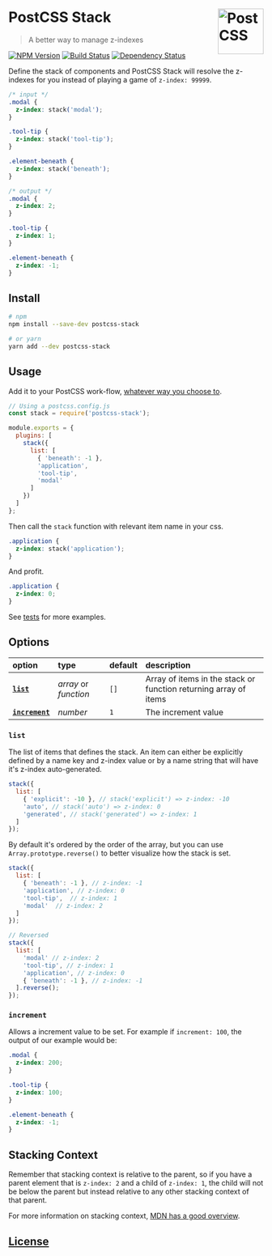 # PostCSS Stack [<img src="https://postcss.github.io/postcss/logo.svg" alt="PostCSS" width="90" height="90" align="right">][postcss]
> A better way to manage z-indexes

[![NPM Version][npm-img]][npm-url]
[![Build Status][cli-img]][cli-url]
[![Dependency Status][david-img]][david-url] 

Define the stack of components and PostCSS Stack will resolve the z-indexes for you instead of playing a game of `z-index: 99999`.

```css
/* input */
.modal {
  z-index: stack('modal');
}

.tool-tip {
  z-index: stack('tool-tip');
}

.element-beneath {
  z-index: stack('beneath');
}
```


```css
/* output */
.modal {
  z-index: 2;
}

.tool-tip {
  z-index: 1;
}

.element-beneath {
  z-index: -1;
}
```


## Install ##

```sh
# npm
npm install --save-dev postcss-stack

# or yarn
yarn add --dev postcss-stack
```


## Usage ##

Add it to your PostCSS work-flow, [whatever way you choose to](https://github.com/postcss/postcss#usage).

```js
// Using a postcss.config.js
const stack = require('postcss-stack');

module.exports = {
  plugins: [
    stack({
      list: [
        { 'beneath': -1 },
        'application',
        'tool-tip',
        'modal'
      ]
    })
  ]
};
```

Then call the `stack` function with relevant item name in your css.

```css
.application {
  z-index: stack('application');
}
```

And profit.

```css
.application {
  z-index: 0;
}
```

See [tests](./tests/) for more examples.

## Options ##

option | type | default | description
:--- |:--- |:--- |:--- 
[**`list`**](#list) | _array_ or _function_ | `[]` |  Array of items in the stack or function returning array of items
[**`increment`**](#increment) | _number_ | `1` | The increment value 

### `list`
The list of items that defines the stack. An item can either be explicitly defined by a name key and z-index value or by a name string that will have it's z-index auto-generated.

```js
stack({
  list: [
    { 'explicit': -10 }, // stack('explicit') => z-index: -10
    'auto', // stack('auto') => z-index: 0
    'generated', // stack('generated') => z-index: 1
  ]
});
```

By default it's ordered by the order of the array, but you can use `Array.prototype.reverse()` to better visualize how the stack is set.


```js
stack({
  list: [
    { 'beneath': -1 }, // z-index: -1
    'application', // z-index: 0
    'tool-tip',  // z-index: 1
    'modal'  // z-index: 2
  ]
});

// Reversed
stack({
  list: [
    'modal' // z-index: 2
    'tool-tip', // z-index: 1
    'application', // z-index: 0
    { 'beneath': -1 }, // z-index: -1
  ].reverse();
});
```


### `increment`

Allows a increment value to be set. For example if `increment: 100`, the output of our example would be:

```css
.modal {
  z-index: 200;
}

.tool-tip {
  z-index: 100;
}

.element-beneath {
  z-index: -1;
}
```

## Stacking Context ##

Remember that stacking context is relative to the parent, so if you have a parent element that is `z-index: 2` and a child of `z-index: 1`, the child will not be below the parent but instead relative to any other stacking context of that parent. 

For more information on stacking context, [MDN has a good overview](https://developer.mozilla.org/en-US/docs/Web/CSS/CSS_Positioning/Understanding_z_index/The_stacking_context).


## [License](./LICENSE) ##


[david-img]: https://img.shields.io/david/philipbordallo/postcss-stack.svg
[david-url]: https://david-dm.org/philipbordallo/postcss-stack

[cli-img]: https://img.shields.io/travis/philipbordallo/postcss-stack.svg
[cli-url]: https://travis-ci.org/philipbordallo/postcss-stack

[npm-img]: https://img.shields.io/npm/v/postcss-stack.svg
[npm-url]: https://www.npmjs.com/package/postcss-stack

[postcss]: https://github.com/postcss/postcss
